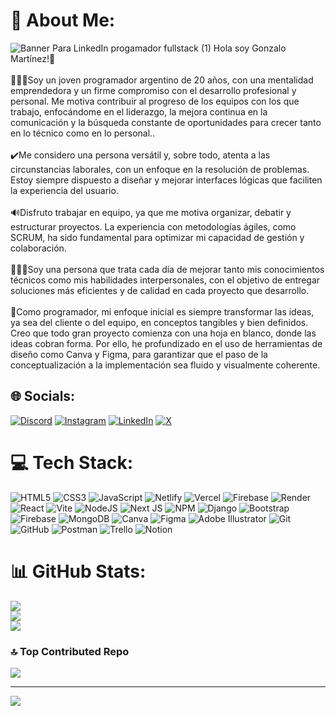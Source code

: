 # 💫 About Me:
![Banner Para LinkedIn progamador fullstack (1)](https://github.com/user-attachments/assets/90996a1b-3e68-4daa-8970-4effc7e25cfb)
Hola soy Gonzalo Martínez!👋<br><br>🙋🏼‍♂️Soy un joven programador argentino de 20 años, con una mentalidad emprendedora y un firme compromiso con el desarrollo profesional y personal. Me motiva contribuir al progreso de los equipos con los que trabajo, enfocándome en el liderazgo, la mejora continua en la comunicación y la búsqueda constante de oportunidades para crecer tanto en lo técnico como en lo personal..<br><br>✔️Me considero una persona versátil y, sobre todo, atenta a las circunstancias laborales, con un enfoque en la resolución de problemas. Estoy siempre dispuesto a diseñar y mejorar interfaces lógicas que faciliten la experiencia del usuario.<br><br>🔊Disfruto trabajar en equipo, ya que me motiva organizar, debatir y estructurar proyectos. La experiencia con metodologías ágiles, como SCRUM, ha sido fundamental para optimizar mi capacidad de gestión y colaboración.<br><br>👷🏼‍♂️Soy una persona que trata cada día de mejorar tanto mis conocimientos técnicos como mis habilidades interpersonales, con el objetivo de entregar soluciones más eficientes y de calidad en cada proyecto que desarrollo.<br><br>🚀Como programador, mi enfoque inicial es siempre transformar las ideas, ya sea del cliente o del equipo, en conceptos tangibles y bien definidos. Creo que todo gran proyecto comienza con una hoja en blanco, donde las ideas cobran forma. Por ello, he profundizado en el uso de herramientas de diseño como Canva y Figma, para garantizar que el paso de la conceptualización a la implementación sea fluido y visualmente coherente.


## 🌐 Socials:
[![Discord](https://img.shields.io/badge/Discord-%237289DA.svg?logo=discord&logoColor=white)](https://discord.gg/gonzalo.martinezz3412) [![Instagram](https://img.shields.io/badge/Instagram-red.svg?logo=Instagram&logoColor=pink)](https://www.instagram.com/gonchi_martinezz/) [![LinkedIn](https://img.shields.io/badge/LinkedIn-%230077B5.svg?logo=linkedin&logoColor=white)](https://linkedin.com/in/www.linkedin.com/in/gonzalomartinez9) [![X](https://img.shields.io/badge/X-black.svg?logo=X&logoColor=white)](https://x.com/https://x.com/gonchimartinez9) 

# 💻 Tech Stack:
![HTML5](https://img.shields.io/badge/html5-%23E34F26.svg?style=for-the-badge&logo=html5&logoColor=white) ![CSS3](https://img.shields.io/badge/css3-%231572B6.svg?style=for-the-badge&logo=css3&logoColor=white) ![JavaScript](https://img.shields.io/badge/javascript-%23323330.svg?style=for-the-badge&logo=javascript&logoColor=%23F7DF1E) ![Netlify](https://img.shields.io/badge/netlify-%23000000.svg?style=for-the-badge&logo=netlify&logoColor=#00C7B7) ![Vercel](https://img.shields.io/badge/vercel-%23000000.svg?style=for-the-badge&logo=vercel&logoColor=white) ![Firebase](https://img.shields.io/badge/firebase-%23039BE5.svg?style=for-the-badge&logo=firebase) ![Render](https://img.shields.io/badge/Render-%46E3B7.svg?style=for-the-badge&logo=render&logoColor=white) ![React](https://img.shields.io/badge/react-%2320232a.svg?style=for-the-badge&logo=react&logoColor=%2361DAFB) ![Vite](https://img.shields.io/badge/vite-%23646CFF.svg?style=for-the-badge&logo=vite&logoColor=white) ![NodeJS](https://img.shields.io/badge/node.js-6DA55F?style=for-the-badge&logo=node.js&logoColor=white) ![Next JS](https://img.shields.io/badge/Next-black?style=for-the-badge&logo=next.js&logoColor=white) ![NPM](https://img.shields.io/badge/NPM-%23CB3837.svg?style=for-the-badge&logo=npm&logoColor=white) ![Django](https://img.shields.io/badge/django-%23092E20.svg?style=for-the-badge&logo=django&logoColor=white) ![Bootstrap](https://img.shields.io/badge/bootstrap-%238511FA.svg?style=for-the-badge&logo=bootstrap&logoColor=white) ![Firebase](https://img.shields.io/badge/firebase-a08021?style=for-the-badge&logo=firebase&logoColor=ffcd34) ![MongoDB](https://img.shields.io/badge/MongoDB-%234ea94b.svg?style=for-the-badge&logo=mongodb&logoColor=white) ![Canva](https://img.shields.io/badge/Canva-%2300C4CC.svg?style=for-the-badge&logo=Canva&logoColor=white) ![Figma](https://img.shields.io/badge/figma-%23F24E1E.svg?style=for-the-badge&logo=figma&logoColor=white) ![Adobe Illustrator](https://img.shields.io/badge/adobe%20illustrator-%23FF9A00.svg?style=for-the-badge&logo=adobe%20illustrator&logoColor=white) ![Git](https://img.shields.io/badge/git-%23F05033.svg?style=for-the-badge&logo=git&logoColor=white) ![GitHub](https://img.shields.io/badge/github-%23121011.svg?style=for-the-badge&logo=github&logoColor=white) ![Postman](https://img.shields.io/badge/Postman-FF6C37?style=for-the-badge&logo=postman&logoColor=white) ![Trello](https://img.shields.io/badge/Trello-%23026AA7.svg?style=for-the-badge&logo=Trello&logoColor=white) ![Notion](https://img.shields.io/badge/Notion-%23000000.svg?style=for-the-badge&logo=notion&logoColor=white)
# 📊 GitHub Stats:
![](https://github-readme-stats.vercel.app/api?username=GonzaloMartinezz&theme=tokyonight&hide_border=false&include_all_commits=true&count_private=true)<br/>
![](https://github-readme-streak-stats.herokuapp.com/?user=GonzaloMartinezz&theme=tokyonight&hide_border=false)<br/>
![](https://github-readme-stats.vercel.app/api/top-langs/?username=GonzaloMartinezz&theme=tokyonight&hide_border=false&include_all_commits=true&count_private=true&layout=compact)

### 🔝 Top Contributed Repo
![](https://github-contributor-stats.vercel.app/api?username=GonzaloMartinezz&limit=5&theme=dark&combine_all_yearly_contributions=true)

---
[![](https://visitcount.itsvg.in/api?id=GonzaloMartinezz&icon=0&color=0)](https://visitcount.itsvg.in)

<!-- Proudly created with GPRM ( https://gprm.itsvg.in ) -->
